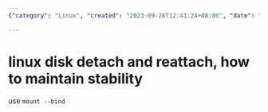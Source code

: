 ```yaml
---
{"category": "Linux", "created": "2023-09-26T12:41:24+08:00", "date": "2023-09-26 12:41:24", "description": "This article provides a guide on how to preserve system stability while detaching and reattaching Linux disks using the `mount --bind` command, ensuring data consistency and seamless disk management.", "modified": "2023-09-26T12:41:52+08:00", "tags": ["linux", "disks", "stability", "mount--bind", "detachment", "reattachment", "command"], "title": "Maintaining Stability With Mount --Bind: Detaching And Reattaching Linux Disks"}

---
```


# linux disk detach and reattach, how to maintain stability

use `mount --bind`
